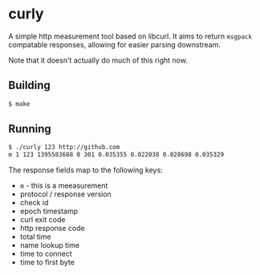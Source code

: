 curly
=====

A simple http measurement tool based on libcurl.  It aims to return `msgpack` compatable responses, allowing for easier parsing downstream.

Note that it doesn't actually do much of this right now.

## Building

```sh
$ make
```

## Running

```sh
$ ./curly 123 http://github.com
m 1 123 1395583688 0 301 0.035355 0.022038 0.028698 0.035329
```


The response fields map to the following keys:

* `m` - this is a meeasurement
* protocol / response version
* check id
* epoch timestamp
* curl exit code
* http response code
* total time
* name lookup time
* time to connect
* time to first byte
